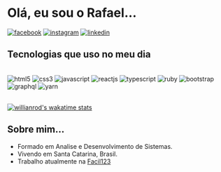 # Olá, eu sou o Rafael...

[![facebook](https://img.shields.io/badge/Facebook-1877F2?style=for-the-badge&logo=facebook&logoColor=white)](https://www.facebook.com/RafaeldeOliveira.dev/)
[![instagram](https://img.shields.io/badge/Instagram-E4405F?style=for-the-badge&logo=instagram&logoColor=white)](https://www.instagram.com/rafael_fmc/)
[![linkedin](https://img.shields.io/badge/LinkedIn-0077B5?style=for-the-badge&logo=linkedin&logoColor=white)](https://www.linkedin.com/in/rafael-fortunatti-650756162/)

## Tecnologias que uso no meu dia

<div style="display: inline_block"><br/>
    <img alt="html5" src="https://img.shields.io/badge/HTML5-E34F26?style=for-the-badge&logo=html5&logoColor=white">
    <img alt="css3" src="https://img.shields.io/badge/CSS3-1572B6?style=for-the-badge&logo=css3&logoColor=white">
    <img alt="javascript" src="https://img.shields.io/badge/JavaScript-F7DF1E?style=for-the-badge&logo=javascript&logoColor=black">
    <img alt="reactjs" src="https://img.shields.io/badge/React-20232A?style=for-the-badge&logo=react&logoColor=61DAFB">
    <img alt="typescript" src="https://img.shields.io/badge/TypeScript-007ACC?style=for-the-badge&logo=typescript&logoColor=white">
    <img alt="ruby" src="https://img.shields.io/badge/Ruby_on_Rails-CC0000?style=for-the-badge&logo=ruby-on-rails&logoColor=white">
    <img alt="bootstrap" src="https://img.shields.io/badge/Bootstrap-563D7C?style=for-the-badge&logo=bootstrap&logoColor=white">
    <img alt="graphql" src="https://img.shields.io/badge/GraphQl-E10098?style=for-the-badge&logo=graphql&logoColor=white">
    <img alt="yarn" src="https://img.shields.io/badge/Yarn-2C8EBB?style=for-the-badge&logo=yarn&logoColor=white">
</div><br/>

[![willianrod's wakatime stats](https://github-readme-stats.vercel.app/api/wakatime?username=@rafaelfernandes98&layout=compact&range=all_time)](https://github.com/anuraghazra/github-readme-stats)

## Sobre mim...

- Formado em Analise e Desenvolvimento de Sistemas.
- Vivendo em Santa Catarina, Brasil.
- Trabalho atualmente na [Facil123](https://facil123.com.br/)
